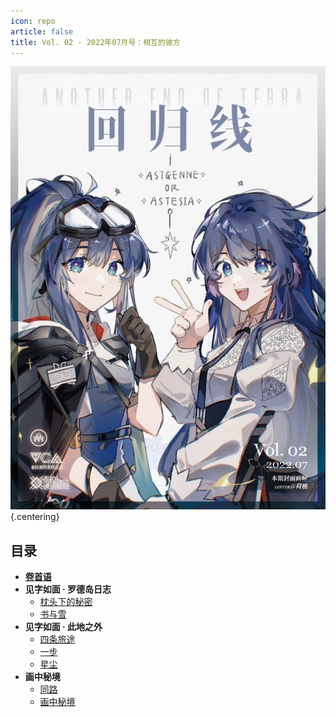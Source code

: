 ```yaml
---
icon: repo
article: false
title: Vol. 02 - 2022年07月号：相互的彼方
---
```


![](./res/cover.webp) {.centering}

## 目录

- [**卷首语**](intro)
- **见字如面 · 罗德岛日志**
  - [枕头下的秘密](article1)
  - [书与雪](article2)
- **见字如面 · 此地之外**
  - [四条旅途](article3)
  - [一步](article4)
  - [星尘](article5)
- **画中秘境**
  - [同路](comic1)
  - [画中秘境](paintings)

<ArticleAd />